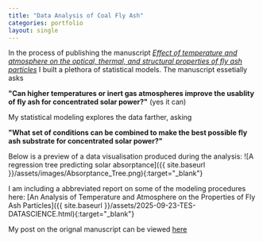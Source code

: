 ```yaml
---
title: "Data Analysis of Coal Fly Ash"
categories: portfolio
layout: single
---
```


In the process of publishing the manuscript [*Effect of temperature and atmosphere on the optical, thermal, and structural properties of fly ash particles*](https://www.sciencedirect.com/science/article/pii/S0032591025010459?dgcid=author) I built a plethora of statistical models. The manuscript essetially asks 

**"Can higher temperatures or inert gas atmospheres improve the usablity of fly ash for concentrated solar power?"** (yes it can) 

My statistical modeling explores the data farther, asking 

**"What set of conditions can be combined to make the best possible fly ash substrate for concentrated solar power?"**

Below is a preview of a data visualisation produced during the analysis: 
![A regression tree predicting solar absorptance]({{ site.baseurl }}/assets/images/Absorptance_Tree.png){:target="_blank"} 
 

I am including a abbreviated report on some of the modeling procedures here: 
[An Analysis of Temperature and Atmosphere on the Properties of Fly Ash Particles]({{ site.baseurl }}/assets/2025-09-23-TES-DATASCIENCE.html){:target="_blank"}


My post on the orignal manuscript can be viewed [here](https://gavinscoville.github.io/GavinScoville/portfolio/CSP/)




